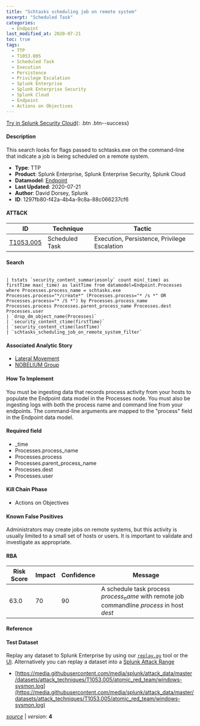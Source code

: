 ```yaml
---
title: "Schtasks scheduling job on remote system"
excerpt: "Scheduled Task"
categories:
  - Endpoint
last_modified_at: 2020-07-21
toc: true
tags:
  - TTP
  - T1053.005
  - Scheduled Task
  - Execution
  - Persistence
  - Privilege Escalation
  - Splunk Enterprise
  - Splunk Enterprise Security
  - Splunk Cloud
  - Endpoint
  - Actions on Objectives
---
```




[Try in Splunk Security Cloud](https://www.splunk.com/en_us/cyber-security.html){: .btn .btn--success}

#### Description

This search looks for flags passed to schtasks.exe on the command-line that indicate a job is being scheduled on a remote system.

- **Type**: TTP
- **Product**: Splunk Enterprise, Splunk Enterprise Security, Splunk Cloud
- **Datamodel**: [Endpoint](https://docs.splunk.com/Documentation/CIM/latest/User/Endpoint)
- **Last Updated**: 2020-07-21
- **Author**: David Dorsey, Splunk
- **ID**: 1297fb80-f42a-4b4a-9c8a-88c066237cf6


#### ATT&CK

| ID          | Technique   | Tactic       |
| ----------- | ----------- |--------------|
| [T1053.005](https://attack.mitre.org/techniques/T1053/005/) | Scheduled Task | Execution, Persistence, Privilege Escalation |


#### Search

```

| tstats `security_content_summariesonly` count min(_time) as firstTime max(_time) as lastTime from datamodel=Endpoint.Processes where Processes.process_name = schtasks.exe Processes.process="*/create*" (Processes.process="* /s *" OR Processes.process="* /S *") by Processes.process_name Processes.process Processes.parent_process_name Processes.dest Processes.user 
| `drop_dm_object_name(Processes)` 
| `security_content_ctime(firstTime)` 
| `security_content_ctime(lastTime)` 
| `schtasks_scheduling_job_on_remote_system_filter`
```

#### Associated Analytic Story
* [Lateral Movement](/stories/lateral_movement)
* [NOBELIUM Group](/stories/nobelium_group)


#### How To Implement
You must be ingesting data that records process activity from your hosts to populate the Endpoint data model in the Processes node. You must also be ingesting logs with both the process name and command line from your endpoints. The command-line arguments are mapped to the &#34;process&#34; field in the Endpoint data model.

#### Required field
* _time
* Processes.process_name
* Processes.process
* Processes.parent_process_name
* Processes.dest
* Processes.user


#### Kill Chain Phase
* Actions on Objectives


#### Known False Positives
Administrators may create jobs on remote systems, but this activity is usually limited to a small set of hosts or users. It is important to validate and investigate as appropriate.



#### RBA

| Risk Score  | Impact      | Confidence   | Message      |
| ----------- | ----------- |--------------|--------------|
| 63.0 | 70 | 90 | A schedule task process $process_name$ with remote job commandline $process$ in host $dest$ |



#### Reference


#### Test Dataset
Replay any dataset to Splunk Enterprise by using our [`replay.py`](https://github.com/splunk/attack_data#using-replaypy) tool or the [UI](https://github.com/splunk/attack_data#using-ui).
Alternatively you can replay a dataset into a [Splunk Attack Range](https://github.com/splunk/attack_range#replay-dumps-into-attack-range-splunk-server)

* [https://media.githubusercontent.com/media/splunk/attack_data/master/datasets/attack_techniques/T1053.005/atomic_red_team/windows-sysmon.log](https://media.githubusercontent.com/media/splunk/attack_data/master/datasets/attack_techniques/T1053.005/atomic_red_team/windows-sysmon.log)



[*source*](https://github.com/splunk/security_content/tree/develop/detections/endpoint/schtasks_scheduling_job_on_remote_system.yml) \| *version*: **4**